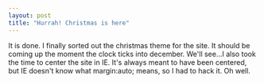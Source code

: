 ```yaml
---
layout: post
title: "Hurrah! Christmas is here"
---
```

It is done. I finally sorted out the christmas theme for the site. It should
be coming up the moment the clock ticks into december. We'll see...I also took
the time to center the site in IE. It's always meant to have been centered,
but IE doesn't know what margin:auto; means, so I had to hack it. Oh well.
